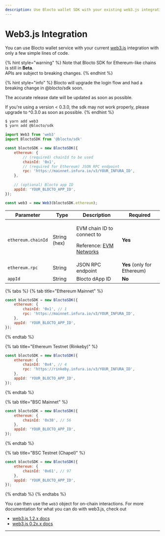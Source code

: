 ```yaml
---
description: Use Blocto wallet SDK with your existing web3.js integration
---
```


# Web3.js Integration

You can use Blocto wallet service with your current [web3.js](https://web3js.readthedocs.io/en/v1.3.4/) integration with only a few simple lines of code.&#x20;

{% hint style="warning" %}
Note that Blocto SDK for Ethereum-like chains is still in **Beta**.\
APIs are subject to breaking changes.
{% endhint %}

{% hint style="info" %}
Blocto will upgrade the login flow and had a breaking change in @blocto/sdk soon.

The accurate release date will be updated as soon as possible.&#x20;

If you're using a version < 0.3.0, the sdk may not work properly, please upgrade to ^0.3.0 as soon as possible.
{% endhint %}

```bash
$ yarn add web3
$ yarn add @blocto/sdk
```

```javascript
import Web3 from 'web3'
import BloctoSDK from '@blocto/sdk'

const bloctoSDK = new BloctoSDK({
    ethereum: {
        // (required) chainId to be used
        chainId: '0x1', 
        // (required for Ethereum) JSON RPC endpoint
        rpc: 'https://mainnet.infura.io/v3/YOUR_INFURA_ID',
    },
    
    // (optional) Blocto app ID
    appId: 'YOUR_BLOCTO_APP_ID',
});

const web3 = new Web3(bloctoSDK.ethereum);
```

| Parameter          | Type         | Description                                                                                            | Required                    |
| ------------------ | ------------ | ------------------------------------------------------------------------------------------------------ | --------------------------- |
| `ethereum.chainId` | String (hex) | <p>EVM chain ID to connect to</p><p>Reference: <a href="https://chainid.network/">EVM Networks</a></p> | **Yes**                     |
| `ethereum.rpc`     | String       | JSON RPC endpoint                                                                                      | **Yes** (only for Ethereum) |
| `appId`            | String       | Blocto dApp ID                                                                                         | **No**                      |

{% tabs %}
{% tab title="Ethereum Mainnet" %}
```javascript
const bloctoSDK = new BloctoSDK({
    ethereum: {
        chainId: '0x1', // 1
        rpc: 'https://mainnet.infura.io/v3/YOUR_INFURA_ID',
    },
    appId: 'YOUR_BLOCTO_APP_ID',
});
```
{% endtab %}

{% tab title="Ethereum Testnet (Rinkeby)" %}
```javascript
const bloctoSDK = new BloctoSDK({
    ethereum: {
        chainId: '0x4', // 4
        rpc: 'https://rinkeby.infura.io/v3/YOUR_INFURA_ID',
    },
    appId: 'YOUR_BLOCTO_APP_ID',
});
```
{% endtab %}

{% tab title="BSC Mainnet" %}
```javascript
const bloctoSDK = new BloctoSDK({
    ethereum: {
        chainId: '0x38', // 56
    },
    appId: 'YOUR_BLOCTO_APP_ID',
});
```
{% endtab %}

{% tab title="BSC Testnet (Chapel)" %}
```javascript
const bloctoSDK = new BloctoSDK({
    ethereum: {
        chainId: '0x61', // 97
    },
    appId: 'YOUR_BLOCTO_APP_ID',
});
```
{% endtab %}
{% endtabs %}

You can then use the `web3` object for on-chain interactions.  For more documentation for what you can do with web3.js, check out&#x20;

* [web3.js 1.2.x docs](https://web3js.readthedocs.io/en/v1.2.11/index.html)
* [web3.js 0.2x.x docs](https://github.com/ethereum/web3.js/blob/0.20.7/DOCUMENTATION.md)

****
